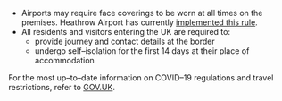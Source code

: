 - Airports may require face coverings to be worn at all times on the premises. Heathrow Airport has currently [implemented this rule](https://www.heathrow.com/customer-support/faq/coronavirus-covid-19).
- All residents and visitors entering the UK are required to:
  - provide journey and contact details at the border
  - undergo self–isolation for the first 14 days at their place of accommodation

For the most up–to–date information on COVID–19 regulations and travel restrictions, refer to [GOV.UK](https://www.gov.uk/coronavirus).
